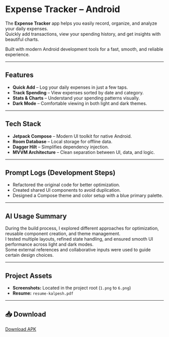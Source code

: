 # Expense Tracker – Android

The **Expense Tracker** app helps you easily record, organize, and analyze your daily expenses.  
Quickly add transactions, view your spending history, and get insights with beautiful charts.

Built with modern Android development tools for a fast, smooth, and reliable experience.

---

## Features

-  **Quick Add** – Log your daily expenses in just a few taps.
-  **Track Spending** – View expenses sorted by date and category.
-  **Stats & Charts** – Understand your spending patterns visually.
-  **Dark Mode** – Comfortable viewing in both light and dark themes.

---

## Tech Stack

- **Jetpack Compose** – Modern UI toolkit for native Android.
- **Room Database** – Local storage for offline data.
- **Dagger Hilt** – Simplifies dependency injection.
- **MVVM Architecture** – Clean separation between UI, data, and logic.

---

## Prompt Logs (Development Steps)

- Refactored the original code for better optimization.
- Created shared UI components to avoid duplication.
- Designed a Compose theme and color setup with a blue primary palette.

---

## AI Usage Summary

During the build process, I explored different approaches for optimization, reusable component creation, and theme management.  
I tested multiple layouts, refined state handling, and ensured smooth UI performance across light and dark modes.  
Some external references and collaborative inputs were used to guide certain design choices.

---

## Project Assets

- **Screenshots:** Located in the project root (`1.png` to `6.png`)
- **Resume:** `resume-kalpesh.pdf`

---

## 📥 Download

[Download APK](https://drive.google.com/file/d/1xe7xKtb6gL66K5aU9nekl984WYs1gnGj/view?usp=sharing)


